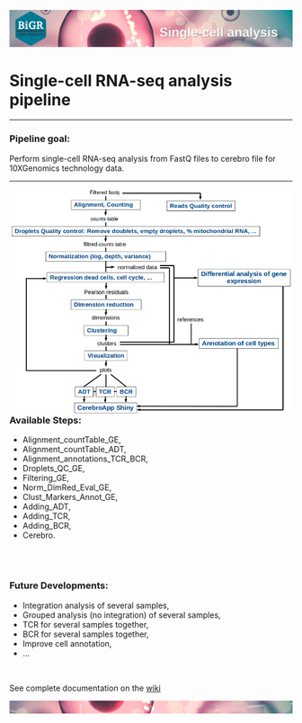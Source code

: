 <p align="center">
  <img src="https://github.com/gustaveroussy/single-cell/blob/master/images/wiki_header.png" title="wiki_header">
</p>


# Single-cell RNA-seq analysis pipeline
---
### Pipeline goal:  
Perform single-cell RNA-seq analysis from FastQ files to cerebro file for 10XGenomics technology data.

---
<img src="https://github.com/gustaveroussy/single-cell/blob/master/images/individual_analysis_pipeline.png" width="510" title="individual_analysis_pipeline" align="right" />

### Available Steps:
* Alignment_countTable_GE,
* Alignment_countTable_ADT,
* Alignment_annotations_TCR_BCR,
* Droplets_QC_GE,
* Filtering_GE,
* Norm_DimRed_Eval_GE,
* Clust_Markers_Annot_GE,
* Adding_ADT,
* Adding_TCR,
* Adding_BCR,
* Cerebro.

<br>
<br>

### Future Developments:
* Integration analysis of several samples,
* Grouped analysis (no integration) of several samples,
* TCR for several samples together,
* BCR for several samples together,
* Improve cell annotation,
* ...

<br>

See complete documentation on the [wiki](https://github.com/gustaveroussy/single-cell/wiki)

<p align="center">
  <img src="https://github.com/gustaveroussy/single-cell/blob/master/images/wiki_footer.jpg" title="wiki_footer">
</p>
